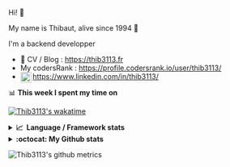 Hi! 👋

My name is Thibaut, alive since 1994 🍷

I'm a backend developper

-   📝 CV / Blog : https://thib3113.fr
-   My codersRank : https://profile.codersrank.io/user/thib3113/
-   <a href="https://www.linkedin.com/in/thib3113/"><img align="left" alt="Thib3113's Linkedin" width="21px" src="https://raw.githubusercontent.com/peterthehan/peterthehan/master/assets/linkedin.svg" /></a> https://www.linkedin.com/in/thib3113/

📊 **This week I spent my time on**

[![Thib3113's wakatime](https://github-readme-stats.vercel.app/api/wakatime?username=thib3113&layout=default&theme=dracula&langs_count=6&hide_title=true&hide_border=true)](https://wakatime.com/@thib3113)

<details>
  <summary><b>📈&nbsp;&nbsp;Language&nbsp;/&nbsp;Framework stats</b></summary>
  <br/>  
  <a href='https://profile.codersrank.io/user/thib3113/'>
  <img src='http://cr-skills-chart-widget.azurewebsites.net/api/api?username=thib3113&padding=30&skills=php,batchfile,javascript,less,mysql,reactjs,scss,shell,typescript,vue'>
  </a>
</details>

<details>
  <summary><b>:octocat: My Github stats</b></summary>
  <br/>  
  
  <img src="https://github-readme-stats.vercel.app/api?username=thib3113&theme=dracula&show_icons=true&" alt="Thib3113's GitHub stats" />

<!--START_SECTION:activity-->

1. 💪 Opened PR [#153](https://github.com/thib3113/unifi-client/pull/153) in [thib3113/unifi-client](https://github.com/thib3113/unifi-client)
2. 🎉 Merged PR [#152](https://github.com/thib3113/unifi-client/pull/152) in [thib3113/unifi-client](https://github.com/thib3113/unifi-client)
3. ❗️ Closed issue [#148](https://github.com/thib3113/unifi-client/issues/148) in [thib3113/unifi-client](https://github.com/thib3113/unifi-client)
4. 🎉 Merged PR [#151](https://github.com/thib3113/unifi-client/pull/151) in [thib3113/unifi-client](https://github.com/thib3113/unifi-client)
5. 💪 Opened PR [#151](https://github.com/thib3113/unifi-client/pull/151) in [thib3113/unifi-client](https://github.com/thib3113/unifi-client)
 <!--END_SECTION:activity-->

</details>

![Thib3113's github metrics](https://gist.githubusercontent.com/thib3113/83a96e16f8bca103f1b0e376186c66ec/raw/github-metrics.svg)
